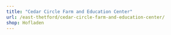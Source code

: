 ```yaml
---
title: "Cedar Circle Farm and Education Center"
url: /east-thetford/cedar-circle-farm-and-education-center/
shop: Hofladen
---
```

